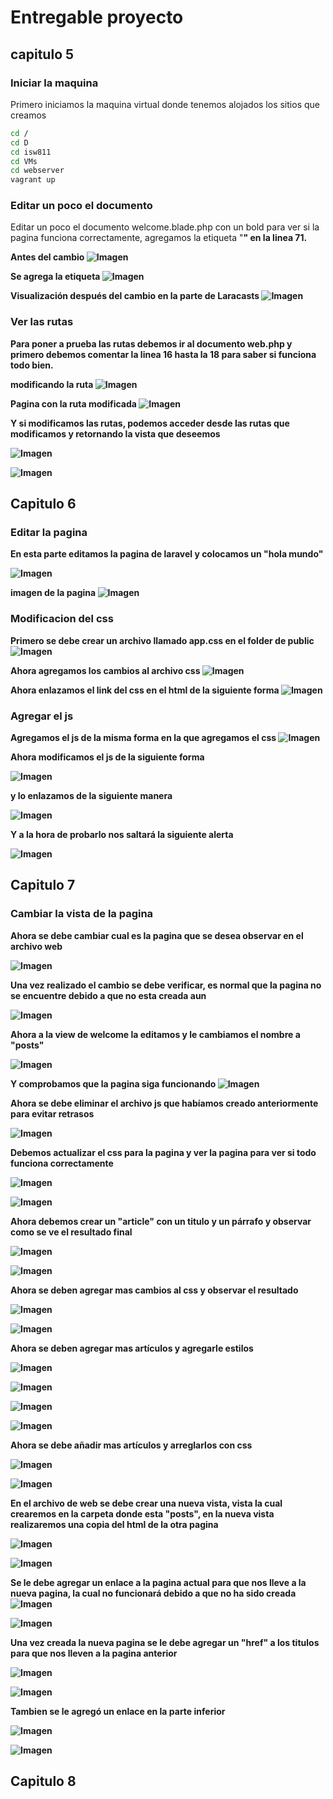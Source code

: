 # Entregable proyecto

 ## capitulo 5

 ### Iniciar la maquina
 Primero iniciamos la maquina virtual donde tenemos alojados los sitios que creamos
 ```bash
cd /
cd D
cd isw811
cd VMs
cd webserver
vagrant up
```

### Editar un poco el documento 
Editar un poco el documento welcome.blade.php con un bold para ver si la pagina funciona correctamente, agregamos la etiqueta "<strong>" en la linea 71.

Antes del cambio
![Imagen](../Proyecto1/images/video5/imagen1.PNG  "imagen antes del cambio")

Se agrega la etiqueta
![Imagen](../Proyecto1/images/video5/imagen2.PNG  "imagen de la etiqueta")


Visualización después del cambio en la parte de Laracasts
![Imagen](../Proyecto1/images/video5/imagen3.PNG  "imagen con el cambio")

### Ver las rutas 
Para poner a prueba las rutas debemos ir al documento web.php y primero debemos comentar la linea 16 hasta la 18 para saber si funciona todo bien.

modificando la ruta
![Imagen](../Proyecto1/images/video5/imagen4.PNG  "imagen de la modificación ")

Pagina con la ruta modificada
![Imagen](../Proyecto1/images/video5/imagen5.PNG  "imagen de la pagina modificada")

Y si modificamos las rutas, podemos acceder desde las rutas que modificamos y retornando la vista que deseemos 

![Imagen](../Proyecto1/images/video5/imagen6.PNG  "imagen del código modificado")

![Imagen](../Proyecto1/images/video5/imagen7.PNG  "imagen de laravel modificada")







## Capitulo 6

### Editar la pagina
En esta parte editamos la pagina de laravel y colocamos un "hola mundo"

![Imagen](../Proyecto1/images/video6/imagen8.PNG  "Imagen del código")

imagen de la pagina
![Imagen](../Proyecto1/images/video6/imagen9.PNG  "Imagen del código")


### Modificacion del css
Primero se debe crear un archivo llamado app.css en el folder de public
![Imagen](../Proyecto1/images/video6/imagen10.PNG  "Imagen del folder")

Ahora agregamos los cambios al archivo css
![Imagen](../Proyecto1/images/video6/imagen11.PNG  "Imagen del código css")


Ahora enlazamos el link del css en el html de la siguiente forma
![Imagen](../Proyecto1/images/video6/imagen12.PNG  "Imagen del código html")


### Agregar el js
Agregamos el js de la misma forma en la que agregamos el css
![Imagen](../Proyecto1/images/video6/imagen13.PNG  "Imagen del archivo js")

Ahora modificamos el js de la siguiente forma

![Imagen](../Proyecto1/images/video6/imagen14.PNG  "Imagen de la modificación del js")

y lo enlazamos de la siguiente manera

![Imagen](../Proyecto1/images/video6/imagen15.PNG  "Imagen de enlace del js")

Y a la hora de probarlo nos saltará la siguiente alerta

![Imagen](../Proyecto1/images/video6/imagen16.PNG  "Imagen de la alerta")






## Capitulo 7

### Cambiar la vista de la pagina
 Ahora se debe cambiar cual es la pagina que se desea observar en el archivo web

![Imagen](../Proyecto1/images/video7/imagen17.PNG  "Cambio de pagina")

Una vez realizado el cambio se debe verificar, es normal que la pagina no se encuentre debido a que no esta creada aun 

![Imagen](../Proyecto1/images/video7/imagen%2018.PNG "not found")

Ahora a la view de welcome la editamos y le cambiamos el nombre a "posts"

![Imagen](../Proyecto1/images/video7/imagen18.PNG  "Cambio de nombre")

Y comprobamos que la pagina siga funcionando
![Imagen](../Proyecto1/images/video7/imagen19.PNG  "Funcionamiento")

Ahora se debe eliminar el archivo js que habíamos creado anteriormente para evitar retrasos

![Imagen](../Proyecto1/images/video7/imagen20.PNG  "Eliminación")

Debemos actualizar el css para la pagina y ver la pagina para ver si todo funciona correctamente

![Imagen](../Proyecto1/images/video7/imagen21.PNG  "Cambio de css")

![Imagen](../Proyecto1/images/video7/imagen22.PNG  "Verificación")

Ahora debemos crear un "article" con un titulo y un párrafo y observar como se ve el resultado final

![Imagen](../Proyecto1/images/video7/imagen23.PNG "Nuevos elementos")

![Imagen](../Proyecto1/images/video7/imagen24.PNG  "Resultado")

Ahora se deben agregar mas cambios al css y observar el resultado

![Imagen](../Proyecto1/images/video7/imagen25.PNG  "Cambio de css")

![Imagen](../Proyecto1/images/video7/imagen26.PNG  "Resultado")


Ahora se deben agregar mas artículos y agregarle estilos

![Imagen](../Proyecto1/images/video7/imagen27.PNG  "Añadido article")

![Imagen](../Proyecto1/images/video7/imagen28.PNG  "Resultado")

![Imagen](../Proyecto1/images/video7/imagen29.PNG  "Configuración css")

![Imagen](../Proyecto1/images/video7/imagen30.PNG  "Resultado con css")

Ahora se debe añadir mas artículos y arreglarlos con css

![Imagen](../Proyecto1/images/video7/imagen31.PNG  "CSS añadido")

![Imagen](../Proyecto1/images/video7/imagen32.PNG  "Resultado")

En el archivo de web se debe crear una nueva vista, vista la cual crearemos en la carpeta donde esta "posts", en la nueva vista realizaremos una copia del html de la otra pagina

![Imagen](../Proyecto1/images/video7/imagen33.PNG  "Nueva Ruta")

![Imagen](../Proyecto1/images/video7/imagen34.PNG  "html copiado")

Se le debe agregar un enlace a la pagina actual para que nos lleve a la nueva pagina, la cual no funcionará debido a que no ha sido creada
![Imagen](../Proyecto1/images/video7/imagen35.PNG  "resultado")

![Imagen](../Proyecto1/images/video7/imagen36.PNG  "Not found")

Una vez creada la nueva pagina se le debe agregar un "href" a los titulos para que nos lleven a la pagina anterior

![Imagen](../Proyecto1/images/video7/imagen37.PNG  "Nuevas etiquetas")


![Imagen](../Proyecto1/images/video7/imagen38.PNG  "Resultado")

Tambien se le agregó un enlace en la parte inferior

![Imagen](../Proyecto1/images/video7/imagen39.PNG  "Resultado")

![Imagen](../Proyecto1/images/video7/imagen40.PNG  "Código")



## Capitulo 8


